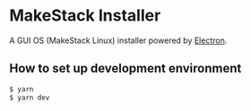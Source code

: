 MakeStack Installer
====================

A GUI OS (MakeStack Linux) installer powered by [Electron](https://electronjs.org/).

How to set up development environment
--------------------------------------

```bash
$ yarn
$ yarn dev
```
